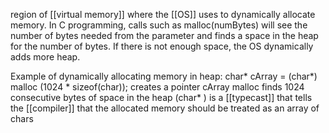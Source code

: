 region of [[virtual memory]] where the [[OS]] uses to dynamically allocate memory. In C programming, calls such as malloc(numBytes) will see the number of bytes needed from the parameter and finds a space in the heap for the number of bytes. If there is not enough space, the OS dynamically adds more heap. 

Example of dynamically allocating memory in heap:
char* cArray = (char*) malloc (1024 * sizeof(char)); 
creates a pointer cArray
malloc finds 1024 consecutive bytes of space in the heap
(char* ) is a [[typecast]] that tells the [[compiler]] that the allocated memory should be treated as an array of chars


